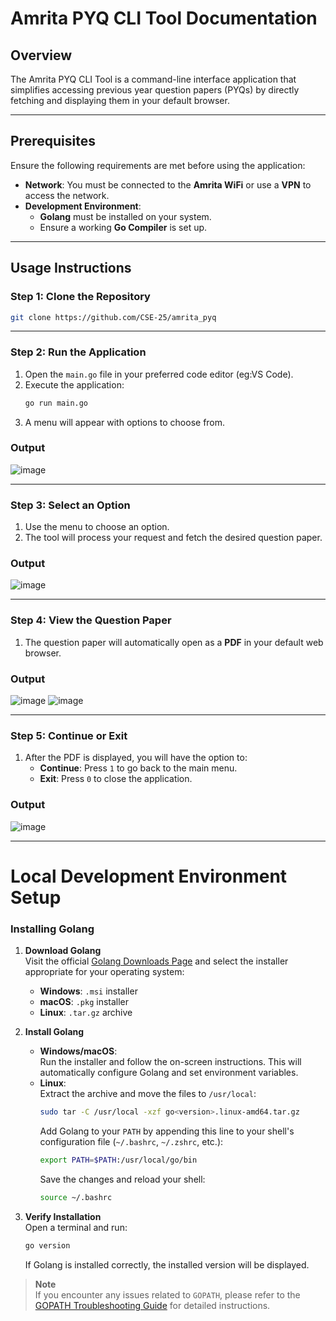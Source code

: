 # **Amrita PYQ CLI Tool Documentation**

## **Overview**
The Amrita PYQ CLI Tool is a command-line interface application that simplifies accessing previous year question papers (PYQs) by directly fetching and displaying them in your default browser.

---

## **Prerequisites**
Ensure the following requirements are met before using the application:

- **Network**: You must be connected to the **Amrita WiFi** or use a **VPN** to access the network.  
- **Development Environment**:  
  - **Golang** must be installed on your system.  
  - Ensure a working **Go Compiler** is set up.

---

## **Usage Instructions**

### Step 1: Clone the Repository
```bash
git clone https://github.com/CSE-25/amrita_pyq
```

---

### Step 2: Run the Application
1. Open the `main.go` file in your preferred code editor (eg:VS Code).  
2. Execute the application:
   ```bash
   go run main.go
   ```
3. A menu will appear with options to choose from.

### Output
![image](https://github.com/user-attachments/assets/862562c1-4db7-4200-82d2-07f58f6fad09)

---

### Step 3: Select an Option
1. Use the menu to choose an option.  
2. The tool will process your request and fetch the desired question paper.

### Output
![image](https://github.com/user-attachments/assets/0eb76815-cfd8-4f48-8c67-bec55bc65f11)

---


### Step 4: View the Question Paper
1. The question paper will automatically open as a **PDF** in your default web browser.

### Output
![image](https://github.com/user-attachments/assets/d926aad6-2adc-41ce-a1b4-c287f1ccab1d)
![image](https://github.com/user-attachments/assets/62e4f6cb-2d38-41ec-9e00-2e1d347114e2)

---
   
### Step 5: Continue or Exit
1. After the PDF is displayed, you will have the option to:
   - **Continue**: Press `1` to go back to the main menu.  
   - **Exit**: Press `0` to close the application.

### Output
![image](https://github.com/user-attachments/assets/cc4cdd7e-f1f4-4926-a00e-00adc098cb66)

---
# **Local Development Environment Setup**

### **Installing Golang**

1. **Download Golang**  
   Visit the official [Golang Downloads Page](https://golang.org/dl/) and select the installer appropriate for your operating system:
   - **Windows**: `.msi` installer  
   - **macOS**: `.pkg` installer  
   - **Linux**: `.tar.gz` archive  

2. **Install Golang**
   - **Windows/macOS**:  
     Run the installer and follow the on-screen instructions. This will automatically configure Golang and set environment variables.  
   - **Linux**:  
     Extract the archive and move the files to `/usr/local`:  
     ```bash
     sudo tar -C /usr/local -xzf go<version>.linux-amd64.tar.gz
     ```  
     Add Golang to your `PATH` by appending this line to your shell's configuration file (`~/.bashrc`, `~/.zshrc`, etc.):  
     ```bash
     export PATH=$PATH:/usr/local/go/bin
     ```  
     Save the changes and reload your shell:  
     ```bash
     source ~/.bashrc
     ```

3. **Verify Installation**  
   Open a terminal and run:  
   ```bash
   go version
   ```  
   If Golang is installed correctly, the installed version will be displayed.

> **Note**  
> If you encounter any issues related to `GOPATH`, please refer to the [GOPATH Troubleshooting Guide](https://go.dev/wiki/SettingGOPATH#windows) for detailed instructions.
